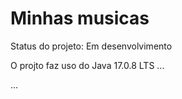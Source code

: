 <h1>Minhas musicas</h1>

Status do projeto: Em desenvolvimento

O projto faz uso do Java 17.0.8  LTS
...

...
